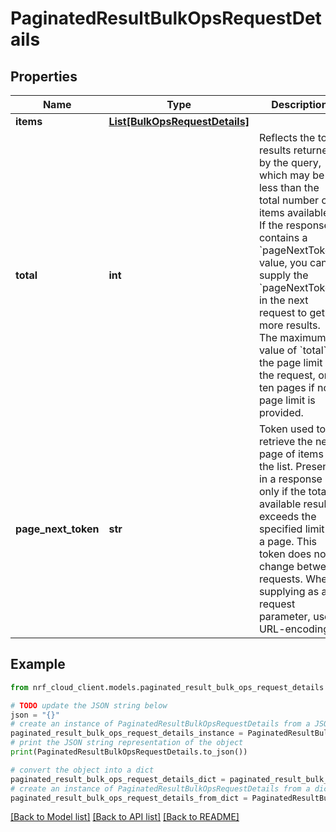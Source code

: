 # PaginatedResultBulkOpsRequestDetails


## Properties

Name | Type | Description | Notes
------------ | ------------- | ------------- | -------------
**items** | [**List[BulkOpsRequestDetails]**](BulkOpsRequestDetails.md) |  | 
**total** | **int** | Reflects the total results returned by the query, which may be less than the total number of items available. If the response contains a &#x60;pageNextToken&#x60; value, you can supply the &#x60;pageNextToken&#x60; in the next request to get more results. The maximum value of &#x60;total&#x60; is the page limit of the request, or ten pages if no page limit is provided. | [optional] 
**page_next_token** | **str** | Token used to retrieve the next page of items in the list. Present in a response only if the total available results exceeds the specified limit on a page. This token does not change between requests. When supplying as a request parameter, use URL-encoding. | [optional] 

## Example

```python
from nrf_cloud_client.models.paginated_result_bulk_ops_request_details import PaginatedResultBulkOpsRequestDetails

# TODO update the JSON string below
json = "{}"
# create an instance of PaginatedResultBulkOpsRequestDetails from a JSON string
paginated_result_bulk_ops_request_details_instance = PaginatedResultBulkOpsRequestDetails.from_json(json)
# print the JSON string representation of the object
print(PaginatedResultBulkOpsRequestDetails.to_json())

# convert the object into a dict
paginated_result_bulk_ops_request_details_dict = paginated_result_bulk_ops_request_details_instance.to_dict()
# create an instance of PaginatedResultBulkOpsRequestDetails from a dict
paginated_result_bulk_ops_request_details_from_dict = PaginatedResultBulkOpsRequestDetails.from_dict(paginated_result_bulk_ops_request_details_dict)
```
[[Back to Model list]](../README.md#documentation-for-models) [[Back to API list]](../README.md#documentation-for-api-endpoints) [[Back to README]](../README.md)



